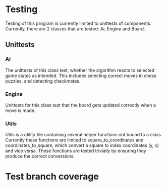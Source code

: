 # Testing
Testing of this program is currently limited to unittests of components. Currently, there are 2 classes that are tested: Ai, Engine and Board. 

## Unittests

### Ai
The unittests of this class test, whether the algorithm reacts to selected game states as intended. This includes selecting correct moves in chess puzzles, and detecting checkmates.

### Engine

Unittests for this class test that the board gets updated correctly when a move is made. 

### Utils

Utils is a utility file containing several helper functions not bound to a class. Currently these functions are limited to square_to_coordinates and coordinates_to_square, which convert a square to index coordinates (y, x) and vice versa. These functions are tested trivially by ensuring they produce the correct conversions.

# Test branch coverage

